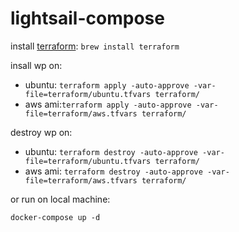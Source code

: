 # lightsail-compose

install [terraform](https://www.terraform.io/): ```brew install terraform```

insall wp on:
   * ubuntu: ```terraform apply -auto-approve -var-file=terraform/ubuntu.tfvars terraform/```
   * aws ami:```terraform apply -auto-approve -var-file=terraform/aws.tfvars terraform/```

destroy wp on:
   * ubuntu: ```terraform destroy -auto-approve -var-file=terraform/ubuntu.tfvars terraform/```
   * aws ami: ```terraform destroy -auto-approve -var-file=terraform/aws.tfvars terraform/```


or run on local machine:

```docker-compose up -d```
